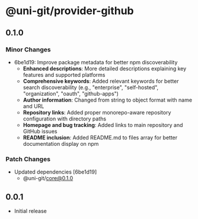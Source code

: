 # @uni-git/provider-github

## 0.1.0

### Minor Changes

- 6be1d19: Improve package metadata for better npm discoverability
  - **Enhanced descriptions**: More detailed descriptions explaining key features and supported platforms
  - **Comprehensive keywords**: Added relevant keywords for better search discoverability (e.g., "enterprise", "self-hosted", "organization", "oauth", "github-apps")
  - **Author information**: Changed from string to object format with name and URL
  - **Repository links**: Added proper monorepo-aware repository configuration with directory paths
  - **Homepage and bug tracking**: Added links to main repository and GitHub issues
  - **README inclusion**: Added README.md to files array for better documentation display on npm

### Patch Changes

- Updated dependencies [6be1d19]
  - @uni-git/core@0.1.0

## 0.0.1

- Initial release
